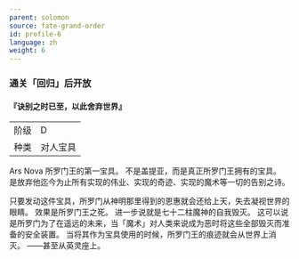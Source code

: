 ```yaml
---
parent: solomon
source: fate-grand-order
id: profile-6
language: zh
weight: 6
---
```


### 通关「回归」后开放

#### 『诀别之时已至，以此舍弃世界』

<table>
  <tr><td>阶级</td><td>D</td></tr>
  <tr><td>种类</td><td>对人宝具</td></tr>
</table>

Ars Nova
所罗门王的第一宝具。
不是盖提亚，而是真正所罗门王拥有的宝具。
是放弃他迄今为止所有实现的伟业、实现的奇迹、实现的魔术等一切的告别之诗。

只要发动这件宝具，所罗门从神明那里得到的恩惠就会还给上天，失去凝视世界的眼睛。
效果是所罗门王之死。
进一步说就是七十二柱魔神的自我毁灭。
这可以说是所罗门为了在遥远的未来，当「魔术」对人类来说成为恶时将这些全部毁灭而准备的安全装置。
当将其作为宝具使用的时候，所罗门王的痕迹就会从世界上消灭。
——甚至从英灵座上。
